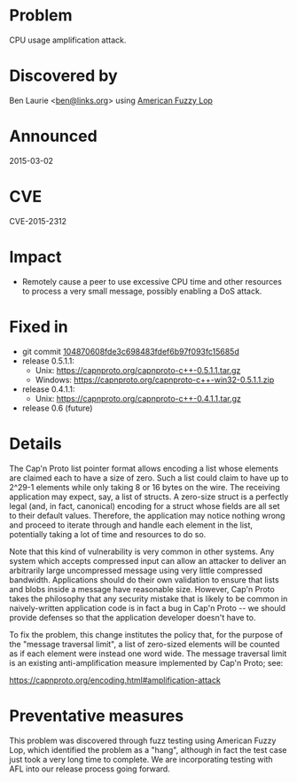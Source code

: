 Problem
=======

CPU usage amplification attack.

Discovered by
=============

Ben Laurie &lt;ben@links.org> using [American Fuzzy Lop](http://lcamtuf.coredump.cx/afl/)

Announced
=========

2015-03-02

CVE
===

CVE-2015-2312

Impact
======

- Remotely cause a peer to use excessive CPU time and other resources to
  process a very small message, possibly enabling a DoS attack.

Fixed in
========

- git commit [104870608fde3c698483fdef6b97f093fc15685d][0]
- release 0.5.1.1:
  - Unix: https://capnproto.org/capnproto-c++-0.5.1.1.tar.gz
  - Windows: https://capnproto.org/capnproto-c++-win32-0.5.1.1.zip
- release 0.4.1.1:
  - Unix: https://capnproto.org/capnproto-c++-0.4.1.1.tar.gz
- release 0.6 (future)

[0]: https://github.com/capnproto/capnproto/commit/104870608fde3c698483fdef6b97f093fc15685d

Details
=======

The Cap'n Proto list pointer format allows encoding a list whose elements are
claimed each to have a size of zero. Such a list could claim to have up to
2^29-1 elements while only taking 8 or 16 bytes on the wire. The receiving
application may expect, say, a list of structs. A zero-size struct is a
perfectly legal (and, in fact, canonical) encoding for a struct whose fields
are all set to their default values. Therefore, the application may notice
nothing wrong and proceed to iterate through and handle each element in the
list, potentially taking a lot of time and resources to do so.

Note that this kind of vulnerability is very common in other systems. Any
system which accepts compressed input can allow an attacker to deliver an
arbitrarily large uncompressed message using very little compressed bandwidth.
Applications should do their own validation to ensure that lists and blobs
inside a message have reasonable size. However, Cap'n Proto takes the
philosophy that any security mistake that is likely to be common in
naively-written application code is in fact a bug in Cap'n Proto -- we should
provide defenses so that the application developer doesn't have to.

To fix the problem, this change institutes the policy that, for the purpose of
the "message traversal limit", a list of zero-sized elements will be counted as
if each element were instead one word wide. The message traversal limit is an
existing anti-amplification measure implemented by Cap'n Proto; see:

https://capnproto.org/encoding.html#amplification-attack

Preventative measures
=====================

This problem was discovered through fuzz testing using American Fuzzy Lop,
which identified the problem as a "hang", although in fact the test case just
took a very long time to complete. We are incorporating testing with AFL into
our release process going forward.

